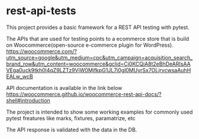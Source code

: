 # rest-api-tests

This project provides a basic framework for a REST API testing with pytest.

The APIs that are used for testing points to a ecommerce store that is build on Woocommerce(open-source e-commerce plugin for WordPress).
https://woocommerce.com/?utm_source=google&utm_medium=cpc&utm_campaign=acquisition_search_brand_row&utm_content=woocommerce&gclid=Cj0KCQiA8t2eBhDeARIsAAVEga0uck9tkh0l4qZ9LZTz9VjW0MjfkpG1JL7i0gl0MUyrSx7OLjrvcwsaAuhHEALw_wcB

API documentation is available in the link below
https://woocommerce.github.io/woocommerce-rest-api-docs/?shell#introduction

The project is intended to show some working examples for commonly used pytest freatures like marks, fixtures, paramatrize, etc

The API response is validated with the data in the DB.

